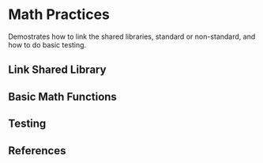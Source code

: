 # Math Practices
Demostrates how to link the shared libraries, standard or non-standard, and how to do basic testing.

## Link Shared Library

## Basic Math Functions

## Testing

## References
